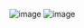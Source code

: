 ![image](https://github.com/paradoxodefermi/landingpage/assets/133011022/d46ce4b4-eedd-4ce4-a31c-8929420d2e76)
![image](https://github.com/paradoxodefermi/landingpage/assets/133011022/07d58921-4cba-43f6-a9f0-8b3b89dca13c)
